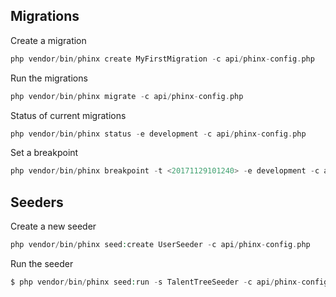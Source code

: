 


## Migrations

Create a migration
```php
php vendor/bin/phinx create MyFirstMigration -c api/phinx-config.php
```

Run the migrations
```php
php vendor/bin/phinx migrate -c api/phinx-config.php
```

Status of current migrations
```php
php vendor/bin/phinx status -e development -c api/phinx-config.php
```
Set a breakpoint
```php
php vendor/bin/phinx breakpoint -t <20171129101240> -e development -c api/phinx-config.php
```

## Seeders

Create a new seeder
```php
php vendor/bin/phinx seed:create UserSeeder -c api/phinx-config.php
```


Run the seeder
```php
$ php vendor/bin/phinx seed:run -s TalentTreeSeeder -c api/phinx-config.php
```